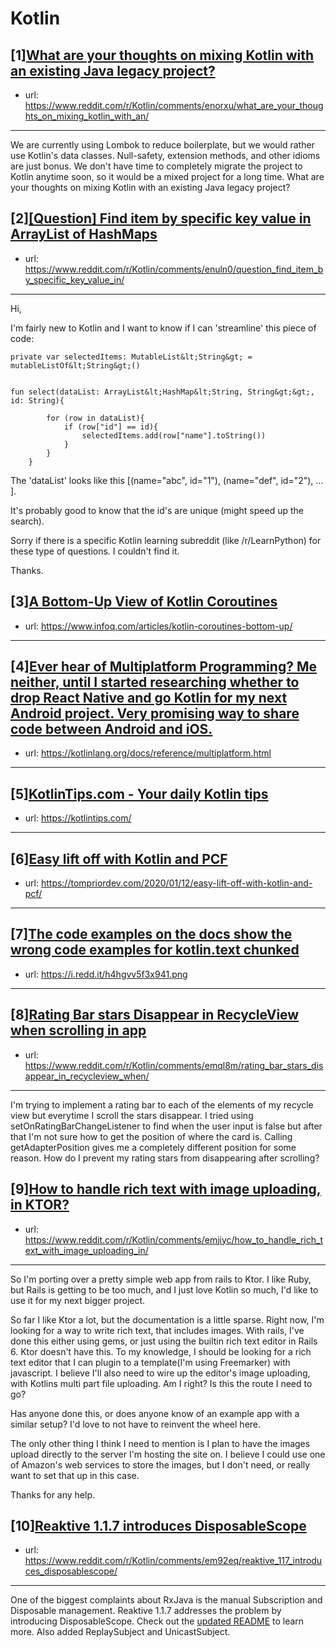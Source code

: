 # Kotlin
## [1][What are your thoughts on mixing Kotlin with an existing Java legacy project?](https://www.reddit.com/r/Kotlin/comments/enorxu/what_are_your_thoughts_on_mixing_kotlin_with_an/)
- url: https://www.reddit.com/r/Kotlin/comments/enorxu/what_are_your_thoughts_on_mixing_kotlin_with_an/
---
We are currently using Lombok to reduce boilerplate, but we would rather use Kotlin's data classes. Null-safety, extension methods, and other idioms are just bonus. We don't have time to completely migrate the project to Kotlin anytime soon, so it would be a mixed project for a long time. What are your thoughts on mixing Kotlin with an existing Java legacy project?
## [2][[Question] Find item by specific key value in ArrayList of HashMaps](https://www.reddit.com/r/Kotlin/comments/enuln0/question_find_item_by_specific_key_value_in/)
- url: https://www.reddit.com/r/Kotlin/comments/enuln0/question_find_item_by_specific_key_value_in/
---
Hi,

I'm fairly new to Kotlin and I want to know if I can 'streamline' this piece of code:

    private var selectedItems: MutableList&lt;String&gt; = mutableListOf&lt;String&gt;()
    
    
    fun select(dataList: ArrayList&lt;HashMap&lt;String, String&gt;&gt;, id: String){
    
            for (row in dataList){
                if (row["id"] == id){
                    selectedItems.add(row["name"].toString())
                }
            }
        }

The 'dataList' looks like this \[(name="abc", id="1"), (name="def", id="2"), ... \].

It's probably good to know that the id's are unique (might speed up the search). 

Sorry if there is a specific Kotlin learning subreddit (like /r/LearnPython) for these type of questions. I couldn't find it.

Thanks.
## [3][A Bottom-Up View of Kotlin Coroutines](https://www.reddit.com/r/Kotlin/comments/enpt0q/a_bottomup_view_of_kotlin_coroutines/)
- url: https://www.infoq.com/articles/kotlin-coroutines-bottom-up/
---

## [4][Ever hear of Multiplatform Programming? Me neither, until I started researching whether to drop React Native and go Kotlin for my next Android project. Very promising way to share code between Android and iOS.](https://www.reddit.com/r/Kotlin/comments/enzpdo/ever_hear_of_multiplatform_programming_me_neither/)
- url: https://kotlinlang.org/docs/reference/multiplatform.html
---

## [5][KotlinTips.com - Your daily Kotlin tips](https://www.reddit.com/r/Kotlin/comments/enijtp/kotlintipscom_your_daily_kotlin_tips/)
- url: https://kotlintips.com/
---

## [6][Easy lift off with Kotlin and PCF](https://www.reddit.com/r/Kotlin/comments/eno1vp/easy_lift_off_with_kotlin_and_pcf/)
- url: https://tompriordev.com/2020/01/12/easy-lift-off-with-kotlin-and-pcf/
---

## [7][The code examples on the docs show the wrong code examples for kotlin.text chunked](https://www.reddit.com/r/Kotlin/comments/emohey/the_code_examples_on_the_docs_show_the_wrong_code/)
- url: https://i.redd.it/h4hgvv5f3x941.png
---

## [8][Rating Bar stars Disappear in RecycleView when scrolling in app](https://www.reddit.com/r/Kotlin/comments/emql8m/rating_bar_stars_disappear_in_recycleview_when/)
- url: https://www.reddit.com/r/Kotlin/comments/emql8m/rating_bar_stars_disappear_in_recycleview_when/
---
I'm trying to implement a rating bar to each of the elements of my recycle view but everytime I scroll the stars disappear. I tried using setOnRatingBarChangeListener to find when the user input is false but after that I'm not sure how to get the position of where the card is. Calling getAdapterPosition gives me a completely different position for some reason. How do I prevent my rating stars from disappearing after scrolling?
## [9][How to handle rich text with image uploading, in KTOR?](https://www.reddit.com/r/Kotlin/comments/emjiyc/how_to_handle_rich_text_with_image_uploading_in/)
- url: https://www.reddit.com/r/Kotlin/comments/emjiyc/how_to_handle_rich_text_with_image_uploading_in/
---
So I'm porting over a pretty simple web app from rails to Ktor. I like Ruby, but Rails is getting to be too much, and I just love Kotlin so much, I'd like to use it for my next bigger project.

So far I like Ktor a lot, but the documentation is a little sparse. Right now, I'm looking for a way to write rich text, that includes images. With rails, I've done this either using gems, or just using the builtin rich text editor in Rails 6. Ktor doesn't have this. To my knowledge, I should be looking for a rich text editor that I can plugin to a template(I'm using Freemarker) with javascript. I believe I'll also need to wire up the editor's image uploading, with Kotlins multi part file uploading. Am I right? Is this the route I need to go?

Has anyone done this, or does anyone know of an example app with a similar setup? I'd love to not have to reinvent the wheel here.

The only other thing I think I need to mention is I plan to have the images upload directly to the server I'm hosting the site on. I believe I could use one of Amazon's web services to store the images, but I don't need, or really want to set that up in this case.

Thanks for any help.
## [10][Reaktive 1.1.7 introduces DisposableScope](https://www.reddit.com/r/Kotlin/comments/em92eq/reaktive_117_introduces_disposablescope/)
- url: https://www.reddit.com/r/Kotlin/comments/em92eq/reaktive_117_introduces_disposablescope/
---
One of the biggest complaints about RxJava is the manual Subscription and Disposable management. Reaktive 1.1.7 addresses the problem by introducing DisposableScope. Check out the [updated README](https://github.com/badoo/Reaktive#subscription-management-with-disposablescope) to learn more. Also added ReplaySubject and UnicastSubject.
